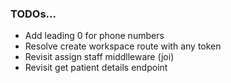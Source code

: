 ### TODOs...

- Add leading 0 for phone numbers
- Resolve create workspace route with any token
- Revisit assign staff middlleware (joi)
- Revisit get patient details endpoint
